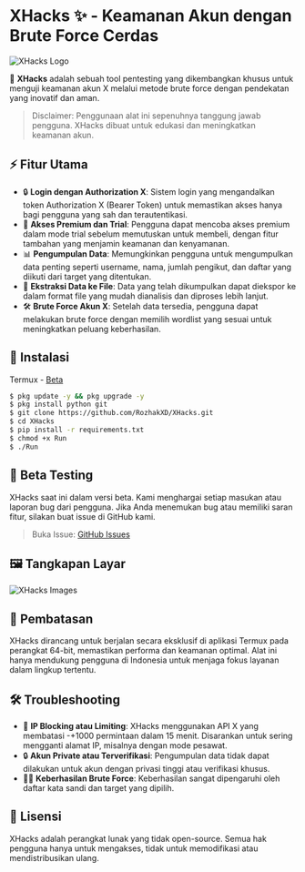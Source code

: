 # XHacks ✨ - Keamanan Akun dengan Brute Force Cerdas
![XHacks Logo](https://github.com/user-attachments/assets/4068858b-c8a8-4ee0-ad19-94ba91f8ac7d)

🚀 **XHacks** adalah sebuah tool pentesting yang dikembangkan khusus untuk menguji keamanan akun X melalui metode brute force dengan pendekatan yang inovatif dan aman.

> Disclaimer: Penggunaan alat ini sepenuhnya tanggung jawab pengguna. XHacks dibuat untuk edukasi dan meningkatkan keamanan akun.

## ⚡ Fitur Utama
- 🔒 **Login dengan Authorization X**: Sistem login yang mengandalkan token Authorization X (Bearer Token) untuk memastikan akses hanya bagi pengguna yang sah dan terautentikasi.
- 🌟 **Akses Premium dan Trial**: Pengguna dapat mencoba akses premium dalam mode trial sebelum memutuskan untuk membeli, dengan fitur tambahan yang menjamin keamanan dan kenyamanan.
- 📊 **Pengumpulan Data**: Memungkinkan pengguna untuk mengumpulkan data penting seperti username, nama, jumlah pengikut, dan daftar yang diikuti dari target yang ditentukan.
- 📁 **Ekstraksi Data ke File**: Data yang telah dikumpulkan dapat diekspor ke dalam format file yang mudah dianalisis dan diproses lebih lanjut.
- 🛠️ **Brute Force Akun X**: Setelah data tersedia, pengguna dapat melakukan brute force dengan memilih wordlist yang sesuai untuk meningkatkan peluang keberhasilan.

## 🚀 Instalasi
Termux - [Beta]()
```bash
$ pkg update -y && pkg upgrade -y
$ pkg install python git
$ git clone https://github.com/RozhakXD/XHacks.git
$ cd XHacks
$ pip install -r requirements.txt
$ chmod +x Run
$ ./Run
```

## 🔬 Beta Testing
XHacks saat ini dalam versi beta. Kami menghargai setiap masukan atau laporan bug dari pengguna. Jika Anda menemukan bug atau memiliki saran fitur, silakan buat issue di GitHub kami.
> Buka Issue: [GitHub Issues](https://github.com/RozhakXD/XHacks/issues)

## 🖼️ Tangkapan Layar
![XHacks Images]()

## 🔐 Pembatasan
XHacks dirancang untuk berjalan secara eksklusif di aplikasi Termux pada perangkat 64-bit, memastikan performa dan keamanan optimal. Alat ini hanya mendukung pengguna di Indonesia untuk menjaga fokus layanan dalam lingkup tertentu.

## 🛠️ Troubleshooting
- 📶 **IP Blocking atau Limiting**: XHacks menggunakan API X yang membatasi -+1000 permintaan dalam 15 menit. Disarankan untuk sering mengganti alamat IP, misalnya dengan mode pesawat.
- 🔒 **Akun Private atau Terverifikasi**: Pengumpulan data tidak dapat dilakukan untuk akun dengan privasi tinggi atau verifikasi khusus.
- 🕵️‍♂️ **Keberhasilan Brute Force**: Keberhasilan sangat dipengaruhi oleh daftar kata sandi dan target yang dipilih.

## 📜 Lisensi
XHacks adalah perangkat lunak yang tidak open-source. Semua hak pengguna hanya untuk mengakses, tidak untuk memodifikasi atau mendistribusikan ulang.
